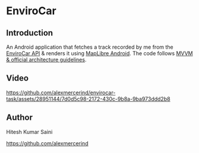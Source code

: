 # EnviroCar

## Introduction

An Android application that fetches a track recorded by me from the [EnviroCar API](https://envirocar.github.io/enviroCar-server/api/) & renders it using [MapLibre Android](https://github.com/maplibre/maplibre-native/tree/main/platform/android). The code follows [MVVM & official architecture guidelines](https://developer.android.com/topic/architecture).

## Video

https://github.com/alexmercerind/envirocar-task/assets/28951144/7d0d5c98-2172-430c-9b8a-9ba973ddd2b8

## Author

Hitesh Kumar Saini

https://github.com/alexmercerind
